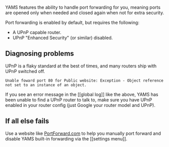 YAMS features the ability to handle port forwarding for you, meaning ports are opened only when needed and closed again when not for extra security.

Port forwarding is enabled by default, but requires the following:
  * A UPnP capable router.
  * UPnP "Enhanced Security" (or similar) disabled.

## Diagnosing problems

UPnP is a flaky standard at the best of times, and many routers ship with UPnP switched off.

`Unable foward port 80 for Public website: Exception - Object reference not set to an instance of an object.`

If you see an error message in the [[global log]] like the above, YAMS has been unable to find a UPnP router to talk to, make sure you have UPnP enabled in your router config (just Google your router model and UPnP).

## If all else fails

Use a website like [PortForward.com](http://www.portforward.com) to help you manually port forward and disable YAMS built-in forwarding via the [[settings menu]].